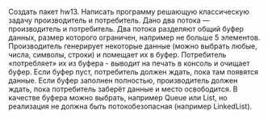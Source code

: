 Создать пакет hw13. 
Написать программу решающую классическую задачу производитель и потребитель.
Дано два потока — производитель и потребитель.
Два потока разделяют общий буфер данных, размер которого ограничен, например не больше 5 элементов.
Производитель генерирует некоторые данные (можно выбрать любые, числа, символы, строки) и помещает их в буфер.
Потребитель «потребляет» их из буфера - выводит на печать в консоль и очищает буфер.
Если буфер пуст, потребитель должен ждать, пока там появятся данные.
Если буфер заполнен полностью, производитель должен ждать, пока потребитель заберёт данные и место освободится.
В качестве буфера можно выбрать, например Queue или List, но реализация не должна быть потокобезопасная (например LinkedList).